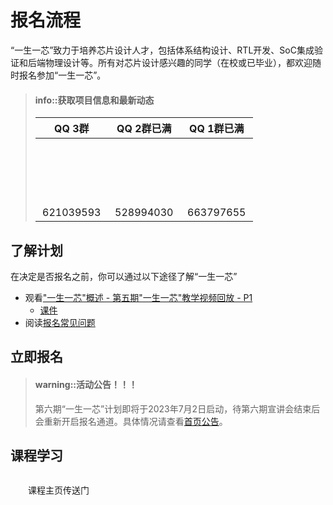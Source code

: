 <script setup>
import Qrcode from 'qrcode.vue'
const
	QGroup_1 = "https://qm.qq.com/cgi-bin/qm/qr?k=qfzc76aZKhWiGsvvwyD0FKItOzT4oOAM&authKey=GZkf718BlVaHpRoAvWWI89nK+Mx3AF5pDmPgkhByS29A6mUzokmRaBjtCFwDRnGx&noverify=0",
	QGroup_2 = "https://qm.qq.com/cgi-bin/qm/qr?k=CpWjuhJiMhyf3vLL5d3mFKoknUPhI0-w&authKey=S1VNGrCvTn4wkwk0UQVKTZbhXBay0jHN6D4eQ7DHPuFTYoKLuyDHIAKwyHWPl3sm&noverify=0",
	QGroup_3 = "http://qm.qq.com/cgi-bin/qm/qr?_wv=1027&k=Z3w4cAQ3YMp1SGhKVEYE6_C0w2XzJEhO&authKey=3nj56P2ItNDezb9o%2FgqaOs09%2FNX0UWLSRXM41FpQ6Vua8iQRGWI%2FvNNHdRRdtTLu&noverify=0&group_code=621039593",
	QMeeting = "https://www.wenjuan.com/s/qyUF7j/?is=qrcode"
</script>

<style lang="scss" scoped>
	[qr-code] {
		display: block;
		border-radius: 5px;
		overflow: hidden;
		width: 100px;
		height: 100px;
	}
</style>
# 报名流程

“一生一芯”致力于培养芯片设计人才，包括体系结构设计、RTL开发、SoC集成验证和后端物理设计等。所有对芯片设计感兴趣的同学（在校或已毕业），都欢迎随时报名参加“一生一芯”。

> #### info::获取项目信息和最新动态
>
> | QQ **3**群 | QQ **2**群<badge type="solid red">已满</badge> | QQ **1**群<badge type="solid red">已满</badge> |
> |:---------------:|:---------------:|:---------------:|
> | <a qr-code :href="QGroup_3" target="_blank"><qrcode :value="QGroup_3" level="L" render-as="svg" background="#FFFA" foreground="var(--c-brand-dark)" margin="3" /></a> | <a qr-code :href="QGroup_2" target="_blank"><qrcode :value="QGroup_2" level="L" render-as="svg" background="#FFFA" foreground="var(--ct-gray-light)" margin="2" /></a> | <a qr-code :href="QGroup_1" target="_blank"><qrcode :value="QGroup_1" level="L" render-as="svg" background="#FFFA" foreground="var(--ct-gray-light)" margin="2" /></a> |
> | <a :href="QGroup_3" target="_blank">621039593</a> | <a :href="QGroup_2" target="_blank">528994030</a> | <a :href="QGroup_1" target="_blank">663797655</a> |

## 了解计划

在决定是否报名之前，你可以通过以下途径了解“一生一芯”
* 观看["一生一芯"概述 - 第五期"一生一芯"教学视频回放 - P1](https://www.bilibili.com/video/BV12e4y1Y76i/)
  * [课件](https://ysyx.oscc.cc/slides/2205/01.html#/)
* 阅读[报名常见问题](faq.md)

## 立即报名

> #### warning::活动公告！！！
> 第六期“一生一芯”计划即将于2023年7月2日启动，待第六期宣讲会结束后会重新开启报名通道。具体情况请查看[首页公告](https://ysyx.oscc.cc)。

<!-- > **会议开始时间**：7月2日（周日）下午 14:30-16:30<br>
> **线上腾讯会议**：134-206-904<br>
> **视频直播地址**：http://live.bilibili.com/24416626<br>
> **线下参会地址**：北京开源芯片研究院、上海处理器技术创新中心<br><br>
> **线下参会请扫下方的二维码填写报名信息**<br>
> <qrcode :value="QMeeting" level="L" render-as="svg" margin="3" /> -->

<!-- 请大家先填写 <btn type="solid gray-brand" href="https://www.wenjuan.com/s/2ENBzyA/#" style="display: inline-block; ">报名问卷</btn> ，填写成功后弹出的「序号」，即为大家在 “一生一芯” 的「学号」，请大家务必记住。

如果一不小心没记住学号，也不用重复提交申请，填写【[忘记了学号？](https://docs.qq.com/sheet/DT0tNUENtZ2RHWWJ2?tab=BB08J2)】这个文档，助教会定期查看，并把你的学号反馈上去。

> 报名助教或实习，可以发送简历到 [实习生招聘邮箱](mailto:opensource-talents@bosc.ac.cn?subject=%E4%B8%80%E7%94%9F%E4%B8%80%E8%8A%AF%E5%AE%9E%E4%B9%A0%E7%94%B3%E8%AF%B7&body=%E8%AF%B7%E6%B3%A8%E6%98%8E%E3%80%8C%E6%96%B9%E5%90%91%E3%80%8D%E3%80%81%E3%80%8C%E5%A7%93%E5%90%8D%E3%80%8D%E3%80%81%E3%80%8C%E5%AD%A6%E6%A0%A1%EF%BC%88%E6%88%96%E6%89%80%E5%B1%9E%E6%9C%BA%E6%9E%84%EF%BC%89%E3%80%8D)，注明【方向-姓名-学校】 -->

<!-- ## 创建记录 -->

<!-- 大家在学习过程中，请务必详细记录自己的学习过程，这是助教掌握大家学习进展，指导大家学习方法的重要参考。
为此，请大家填写“学习记录表”和“实验报告”。

> [学习记录表(模板)](https://docs.qq.com/sheet/DT2RPaWFzVGlzaG1T)
>
> 请大家复制一份到自己的账号，并打开 “可查看” 权限
>
> 实验报告的模板可自定义，主要包括：
>  * 遇到的问题和思考
>  * 你的其它想法, 例如实验心得, 对提供帮助的同学的感谢等
>  * 如果有粘贴代码和贴图，请附上对应的详细解释 -->

## 课程学习

<container flex-row flex-center>
	<btn
		type="solid gray-brand"
		to="../../schedule.html"
		style="display: inline-block; padding: 1em 2em;"
	>
		课程主页传送门
	</btn>
</container>
